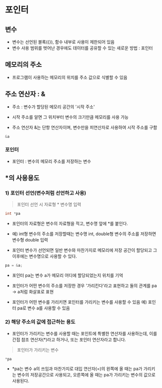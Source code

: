 # 포인터

## 변수

- 변수는 선언된 블록({}), 함수 내부로 사용이 제한되어 있음
- 변수 사용 범위를 벗어난 경우에도 데이터를 공유할 수 있는 새로운 방법 : 포인터

## 메모리의 주소

- 프로그램이 사용하는 메모리의 위치를 주소 값으로 식별할 수 있음

## 주소 연산자 : &

- 주소 : 변수가 할당된 메모리 공간의 '시작 주소'

- 시작 주소를 알면 그 위치부터 변수의 크기만큼 메모리를 사용 가능

- 주소 연산자 &는 단항 연산자이며, 변수만을 피연산자로 사용하여 시작 주소를 구함

```c
&a
```

### 포인터

- 포인터 : 변수의 메모리 주소를 저장하는 변수

## \*의 사용용도

### 1) 포인터 선언(변수처럼 선언하고 사용)

> 포인터 선언 시 자료형 \* 변수명 입력

```c
int *pa
```

- 포인터의 자료형은 변수의 자료형을 적고, 변수명 앞에 \*를 붙인다.

- 예) int형 변수의 주소를 저장할때는 변수명 int, double형 변수의 주소를 저장하면 변수형 double 입력

- 포인터 변수가 선언되면 일반 변수와 마찬가지로 메모리에 저장 공간이 할당되고 그 이후에는 변수명으로 사용할 수 있다.

```c
pa = &a;
```

- 포인터 pa는 변수 a가 메모리 어디에 할당되었는지 위치를 기억

- 포인터가 어떤 변수의 주소를 저장한 경우 '가리킨다'라고 표현하고 둘의 관계를 pa -> a처럼 화살표로 표현

- 포인터가 어떤 변수를 가리키면 포인터를 가리키는 변수를 사용할 수 있음 예) 포인터 pa로 변수 a를 사용할 수 있음

### 2) 해당 주소의 값에 접근하는 용도

- 포인터가 가리키는 변수를 사용할 때는 포인트에 특별한 연산자를 사용하는데, 이를 간접 참조 연산자(\*)라고 하거나, 또는 포인터 연산자라고 합니다.

> 포인터가 가리키는 변수

```c
*pa
```

- \*pa는 변수 a의 쓰임과 마찬가지로 대입 연산자(=)의 왼쪽에 올 때는 pa가 가리키는 변수의 저장공간으로 사용되고, 오른쪽에 올 때는 pa가 가리키는 변수의 값으로 사용된다.
